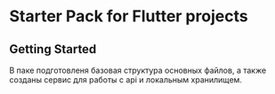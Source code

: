 # Starter Pack for Flutter projects


## Getting Started

В паке подготовленя базовая структура основных файлов, а также созданы сервис для работы с api и локальным хранилищем. 
